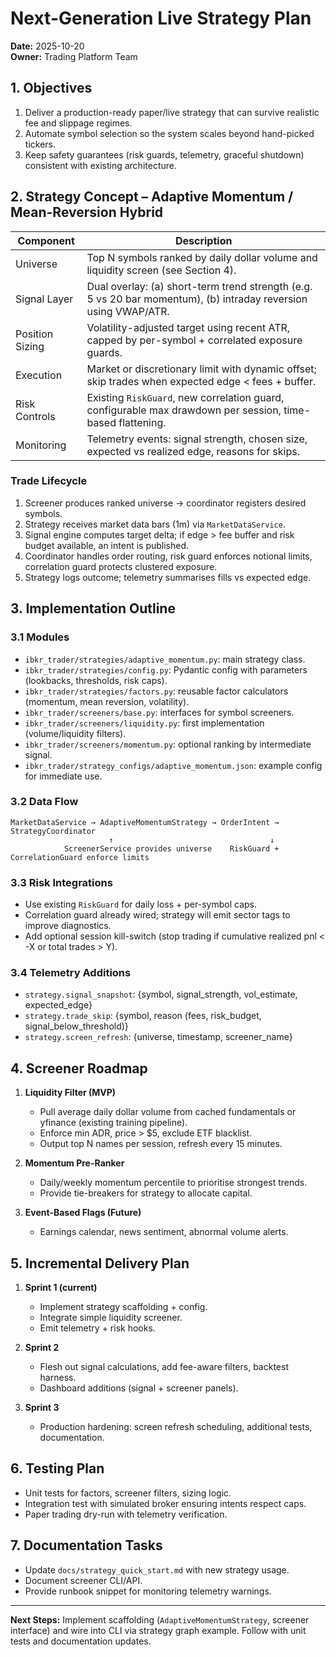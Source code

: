 # Next-Generation Live Strategy Plan

**Date:** 2025-10-20  
**Owner:** Trading Platform Team  

## 1. Objectives

1. Deliver a production-ready paper/live strategy that can survive realistic fee and slippage regimes.
2. Automate symbol selection so the system scales beyond hand-picked tickers.
3. Keep safety guarantees (risk guards, telemetry, graceful shutdown) consistent with existing architecture.

## 2. Strategy Concept – Adaptive Momentum / Mean-Reversion Hybrid

| Component        | Description                                                                                           |
| ---------------- | ----------------------------------------------------------------------------------------------------- |
| Universe         | Top N symbols ranked by daily dollar volume and liquidity screen (see Section 4).                     |
| Signal Layer     | Dual overlay: (a) short-term trend strength (e.g. 5 vs 20 bar momentum), (b) intraday reversion using VWAP/ATR. |
| Position Sizing  | Volatility-adjusted target using recent ATR, capped by per-symbol + correlated exposure guards.       |
| Execution        | Market or discretionary limit with dynamic offset; skip trades when expected edge < fees + buffer.    |
| Risk Controls    | Existing `RiskGuard`, new correlation guard, configurable max drawdown per session, time-based flattening. |
| Monitoring       | Telemetry events: signal strength, chosen size, expected vs realized edge, reasons for skips.         |

### Trade Lifecycle
1. Screener produces ranked universe → coordinator registers desired symbols.
2. Strategy receives market data bars (1m) via `MarketDataService`.
3. Signal engine computes target delta; if edge > fee buffer and risk budget available, an intent is published.
4. Coordinator handles order routing, risk guard enforces notional limits, correlation guard protects clustered exposure.
5. Strategy logs outcome; telemetry summarises fills vs expected edge.

## 3. Implementation Outline

### 3.1 Modules
- `ibkr_trader/strategies/adaptive_momentum.py`: main strategy class.
- `ibkr_trader/strategies/config.py`: Pydantic config with parameters (lookbacks, thresholds, risk caps).
- `ibkr_trader/strategies/factors.py`: reusable factor calculators (momentum, mean reversion, volatility).
- `ibkr_trader/screeners/base.py`: interfaces for symbol screeners.
- `ibkr_trader/screeners/liquidity.py`: first implementation (volume/liquidity filters).
- `ibkr_trader/screeners/momentum.py`: optional ranking by intermediate signal.
- `ibkr_trader/strategy_configs/adaptive_momentum.json`: example config for immediate use.

### 3.2 Data Flow
```text
MarketDataService → AdaptiveMomentumStrategy → OrderIntent → StrategyCoordinator
                      ↑                                   ↓
            ScreenerService provides universe    RiskGuard + CorrelationGuard enforce limits
```

### 3.3 Risk Integrations
- Use existing `RiskGuard` for daily loss + per-symbol caps.
- Correlation guard already wired; strategy will emit sector tags to improve diagnostics.
- Add optional session kill-switch (stop trading if cumulative realized pnl < -X or total trades > Y).

### 3.4 Telemetry Additions
- `strategy.signal_snapshot`: {symbol, signal_strength, vol_estimate, expected_edge}
- `strategy.trade_skip`: {symbol, reason (fees, risk_budget, signal_below_threshold)}
- `strategy.screen_refresh`: {universe, timestamp, screener_name}

## 4. Screener Roadmap

1. **Liquidity Filter (MVP)**  
   - Pull average daily dollar volume from cached fundamentals or yfinance (existing training pipeline).  
   - Enforce min ADR, price > $5, exclude ETF blacklist.  
   - Output top N names per session, refresh every 15 minutes.

2. **Momentum Pre-Ranker**  
   - Daily/weekly momentum percentile to prioritise strongest trends.  
   - Provide tie-breakers for strategy to allocate capital.

3. **Event-Based Flags (Future)**  
   - Earnings calendar, news sentiment, abnormal volume alerts.

## 5. Incremental Delivery Plan

1. **Sprint 1 (current)**  
   - Implement strategy scaffolding + config.  
   - Integrate simple liquidity screener.  
   - Emit telemetry + risk hooks.

2. **Sprint 2**  
   - Flesh out signal calculations, add fee-aware filters, backtest harness.  
   - Dashboard additions (signal + screener panels).

3. **Sprint 3**  
   - Production hardening: screen refresh scheduling, additional tests, documentation.

## 6. Testing Plan

- Unit tests for factors, screener filters, sizing logic.
- Integration test with simulated broker ensuring intents respect caps.
- Paper trading dry-run with telemetry verification.

## 7. Documentation Tasks

- Update `docs/strategy_quick_start.md` with new strategy usage.
- Document screener CLI/API.
- Provide runbook snippet for monitoring telemetry warnings.

---

**Next Steps:** Implement scaffolding (`AdaptiveMomentumStrategy`, screener interface) and wire into CLI via strategy graph example. Follow with unit tests and documentation updates.
